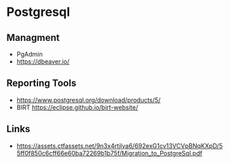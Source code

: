 # Postgresql

## Managment
- PgAdmin
- https://dbeaver.io/

## Reporting Tools
- https://www.postgresql.org/download/products/5/
- BIRT https://eclipse.github.io/birt-website/

## Links
- https://assets.ctfassets.net/9n3x4rtjlya6/692exG1cv13VCVpBNqKXpD/55ff0f850c6cff66e60ba72269b1b75f/Migration_to_PostgreSql.pdf
